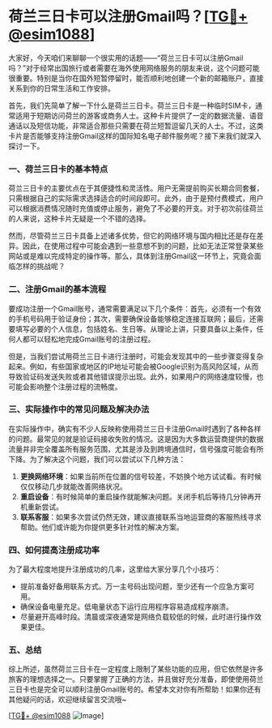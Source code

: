 # 荷兰三日卡可以注册Gmail吗？[[TG💪+ @esim1088](https://t.me/s/esim1088)]

大家好，今天咱们来聊聊一个很实用的话题——“荷兰三日卡可以注册Gmail吗？”对于经常出国旅行或者需要在海外使用网络服务的朋友来说，这个问题可能很重要。特别是当你在国外短暂停留时，能否顺利地创建一个新的邮箱账户，直接关系到你的日常生活和工作安排。

首先，我们先简单了解一下什么是荷兰三日卡。荷兰三日卡是一种临时SIM卡，通常适用于短期访问荷兰的游客或商务人士。这种卡片提供了一定的数据流量、语音通话以及短信功能，非常适合那些只需要在荷兰短暂逗留几天的人士。不过，这类卡片是否能够支持注册Gmail这样的国际知名电子邮件服务呢？接下来我们就深入探讨一下。

### 一、荷兰三日卡的基本特点

荷兰三日卡的主要优点在于其便捷性和灵活性。用户无需提前购买长期合同套餐，只需根据自己的实际需求选择适合的时间段即可。此外，由于是预付费模式，用户可以根据消费情况随时充值或停止服务，避免了不必要的开支。对于初次前往荷兰的人来说，这种卡片无疑是一个不错的选择。

然而，尽管荷兰三日卡具备上述诸多优势，但它的网络环境与国内相比还是存在差异。因此，在使用过程中可能会遇到一些意想不到的问题，比如无法正常登录某些网站或是难以完成特定的操作等。那么，具体到注册Gmail这一环节上，究竟会面临怎样的挑战呢？

### 二、注册Gmail的基本流程

要成功注册一个Gmail账号，通常需要满足以下几个条件：首先，必须有一个有效的手机号码用于验证身份；其次，需要确保设备能够稳定连接互联网；最后，还需要填写必要的个人信息，包括姓名、生日等。从理论上讲，只要具备以上条件，任何人都可以轻松地完成Gmail账号的注册过程。

但是，当我们尝试用荷兰三日卡进行注册时，可能会发现其中的一些步骤变得复杂起来。例如，有些国家或地区的IP地址可能会被Google识别为高风险区域，从而导致验证码发送失败或者其他错误提示出现。此外，如果用户的网络速度较慢，也可能会影响整个注册过程的流畅度。

### 三、实际操作中的常见问题及解决办法

在实际操作中，确实有不少人反映称使用荷兰三日卡注册Gmail时遇到了各种各样的问题。最常见的就是验证码接收失败的情况。这是因为大多数运营商提供的数据流量并非完全覆盖所有服务范围，尤其是涉及到跨境通信时，信号强度可能会有所下降。为了解决这个问题，我们可以尝试以下几种方法：

1. **更换网络环境**：如果当前所在位置的信号较差，不妨换个地方试试看。有时候仅仅移动几步就能改善网络状况。
2. **重启设备**：有时候简单的重启操作就能解决问题。关闭手机后等待几分钟再开机重新尝试。
3. **联系客服**：如果多次尝试仍然无效，建议直接联系当地运营商的客服热线寻求帮助。他们或许能为你提供更多针对性的解决方案。

### 四、如何提高注册成功率

为了最大程度地提升注册成功的几率，这里给大家分享几个小技巧：

- 提前准备好备用联系方式。万一主号码出现问题，至少还有一个应急方案可用。
- 确保设备电量充足。低电量状态下运行应用程序容易造成程序崩溃。
- 尽量避开高峰时段。清晨或深夜通常是网络负载较低的时候，此时进行操作效果更佳。

### 五、总结

综上所述，虽然荷兰三日卡在一定程度上限制了某些功能的应用，但它依然是许多旅客的理想选择之一。只要掌握了正确的方法，并且做好充分准备，即使使用荷兰三日卡也是完全可以顺利注册Gmail账号的。希望本文对你有所帮助！如果你还有其他疑问的话，欢迎继续留言交流哦~

[[TG💪+ @esim1088](https://t.me/s/esim1088) ![Image](https://i.postimg.cc/4NQfJmqS/Snipaste-2025-05-13-00-14-12.png)]